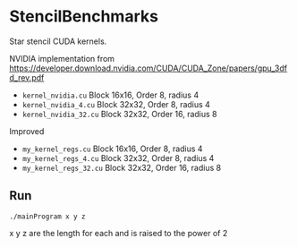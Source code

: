 # StencilBenchmarks
  
  Star stencil CUDA kernels.
  
  NVIDIA implementation from  https://developer.download.nvidia.com/CUDA/CUDA_Zone/papers/gpu_3dfd_rev.pdf

  + `kernel_nvidia.cu` Block 16x16, Order 8, radius 4
  + `kernel_nvidia_4.cu` Block 32x32, Order 8, radius 4
  + `kernel_nvidia_32.cu` Block 32x32, Order 16, radius 8
  
  
  
  Improved 
  
  + `my_kernel_regs.cu` Block 16x16, Order 8, radius 4
  + `my_kernel_regs_4.cu` Block 32x32, Order 8, radius 4
  + `my_kernel_regs_32.cu` Block 32x32, Order 16, radius 8
  
  
  ## Run
  
  `./mainProgram x y z`
  
  x y z are the length for each and is raised to the power of 2
